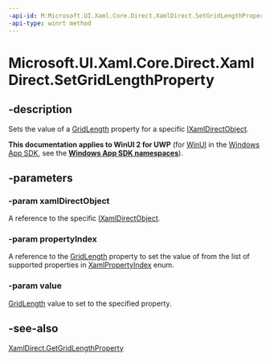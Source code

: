 ```yaml
---
-api-id: M:Microsoft.UI.Xaml.Core.Direct.XamlDirect.SetGridLengthProperty(Microsoft.UI.Xaml.Core.Direct.IXamlDirectObject,Microsoft.UI.Xaml.Core.Direct.XamlPropertyIndex,Microsoft.UI.Xaml.GridLength)
-api-type: winrt method
---
```


<!-- Method syntax.
public void XamlDirect.SetGridLengthProperty(IXamlDirectObject xamlDirectObject, XamlPropertyIndex propertyIndex, GridLength value)
-->

# Microsoft.UI.Xaml.Core.Direct.XamlDirect.SetGridLengthProperty

## -description
Sets the value of a [GridLength](../microsoft.ui.xaml/gridlength.md) property for a specific [IXamlDirectObject](ixamldirectobject.md).

**This documentation applies to WinUI 2 for UWP** (for [WinUI](/windows/apps/winui/winui3/) in the [Windows App SDK](/windows/apps/windows-app-sdk/), see the **[Windows App SDK namespaces](/windows/windows-app-sdk/api/winrt/)**).

## -parameters
### -param xamlDirectObject
A reference to the specific [IXamlDirectObject](ixamldirectobject.md).

### -param propertyIndex
A reference to the [GridLength](../microsoft.ui.xaml/gridlength.md) property to set the value of from the list of supported properties in [XamlPropertyIndex](xamlpropertyindex.md) enum.

### -param value
[GridLength](../microsoft.ui.xaml/gridlength.md) value to set to the specified property.

## -see-also
[XamlDirect.GetGridLengthProperty](xamldirect_getgridlengthproperty_1916566433.md)

